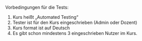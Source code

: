 Vorbedingungen für die Tests:
1.	Kurs heißt „Automated Testing“
2.	Tester ist für den Kurs eingeschrieben (Admin oder Dozent)
3.	Kurs format ist auf Deutsch
4.	Es gibt schon mindestens 3 eingeschrieben Nutzer im Kurs.
